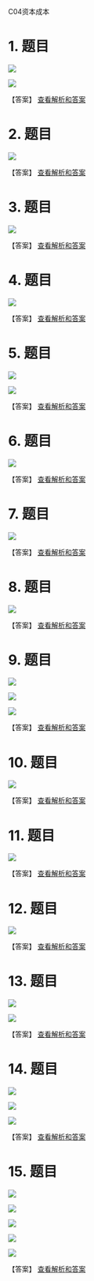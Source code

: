 C04资本成本

# 1. 题目

![](media/e2dca22399a2b8871516ca7aa2177a26.png)

![](media/f67a34b0c142e7518da2a900ca192f99.png)

【答案】
[查看解析和答案](media/9236ac50acb16f4ba7c54ad0f993d2e5.png.md)
# 2. 题目

![](media/e394d768fa0bac609caa363e3125fde1.png)

【答案】
[查看解析和答案](media/639e4bf1f1ffe5c9be0b7f5bf5627368.png.md)
# 3. 题目

![](media/743c209088266a154783b3faa76e3fa8.png)

【答案】
[查看解析和答案](media/04c76103b1d384b86299062c325a8645.png.md)
# 4. 题目

![](media/81baba373fdfded3ca8d9fcb8eb18f38.png)

【答案】
[查看解析和答案](media/3c8716282c0ee03654dd555b9458fb71.png.md)
# 5. 题目

![](media/a40d76a1e642eb3f3c7ab441604d29af.png)

![](media/570ee4938681985b3b6aa36e329f555e.png)

【答案】
[查看解析和答案](media/6cc6b9ec141bae7ff795adcdf3f3e8c8.png.md)
# 6. 题目

![](media/89f334fc5dc9312c531197b72e61eb64.png)

【答案】
[查看解析和答案](media/4b0401aaa118b4b2c2ddca85410651ac.png.md)
# 7. 题目

![](media/1a71d25e43ea86f8669f4f31cfa5c2c6.png)

【答案】
[查看解析和答案](media/1333de1bd46267a9b6421e84a03d6249.png.md)
# 8. 题目

![](media/202c08c2ec0a6b875b500e8b8e053c9b.png)

【答案】
[查看解析和答案](media/96dee5e3a9e491266aef5b3fa866ca2e.png.md)
# 9. 题目

![](media/43b2eca750e79e639be763316cb4db88.png)

![](media/689f57bc6b44d9812034f2c9d48ae2c9.png)

![](media/313259d30144cff010db2671135e1251.png)

【答案】
[查看解析和答案](media/6feddebfa0448c0409694e560eedebea.png.md)
# 10. 题目

![](media/79d873c25083e7253bf194ce06c4c663.png)

【答案】
[查看解析和答案](media/d6c4348ec4c949393c2c0267ea50c5b6.png.md)
# 11. 题目

![](media/e4acd741e3d0a338fa8204a701119930.png)

【答案】
[查看解析和答案](media/5c0d95b61f287adf16cae4c6da8c43ad.png.md)
# 12. 题目

![](media/00cbb4fc321dae05bd553c74e87ba43a.png)

【答案】
[查看解析和答案](media/491425ed59933cd687fb14bdd6bc0399.png.md)
# 13. 题目

![](media/abcc329131c8aa349a0c2c922886c0a5.png)

![](media/492e171c144de705ced3922163035e0e.png)

【答案】
[查看解析和答案](media/9609d9d226271239094cfb10bcf9af21.png.md)
# 14. 题目

![](media/80e4e114fe909b5e2caa3324f1db6d2d.png)

![](media/9745e7cf55c2e8041fe8c87cd0bbf3ac.png)

![](media/a9593fe37d764636c79cab86953abf29.png)

【答案】
[查看解析和答案](media/eb5b7711f91dc899794d591db0cafba3.png.md)
# 15. 题目

![](media/05cb3ff615417ccfbc90c249bc7db271.png)

![](media/edae13adfe9a16ff8da5f543b92e6053.png)

![](media/a679ea68f173d88def829934f9c22f9e.png)

![](media/6424a7f49078a885b87bc17a2a64bb48.png)

![](media/aac4d64f0eda8fb33a7f4dab11323556.png)

【答案】
[查看解析和答案](media/be10f89027e44ec880f0e93e78e22c51.png.md)


